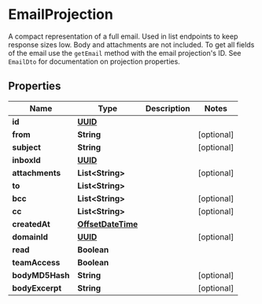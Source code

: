 

# EmailProjection

A compact representation of a full email. Used in list endpoints to keep response sizes low. Body and attachments are not included. To get all fields of the email use the `getEmail` method with the email projection's ID. See `EmailDto` for documentation on projection properties.
## Properties

Name | Type | Description | Notes
------------ | ------------- | ------------- | -------------
**id** | [**UUID**](UUID) |  | 
**from** | **String** |  |  [optional]
**subject** | **String** |  |  [optional]
**inboxId** | [**UUID**](UUID) |  | 
**attachments** | **List&lt;String&gt;** |  |  [optional]
**to** | **List&lt;String&gt;** |  | 
**bcc** | **List&lt;String&gt;** |  |  [optional]
**cc** | **List&lt;String&gt;** |  |  [optional]
**createdAt** | [**OffsetDateTime**](OffsetDateTime) |  | 
**domainId** | [**UUID**](UUID) |  |  [optional]
**read** | **Boolean** |  | 
**teamAccess** | **Boolean** |  | 
**bodyMD5Hash** | **String** |  |  [optional]
**bodyExcerpt** | **String** |  |  [optional]




